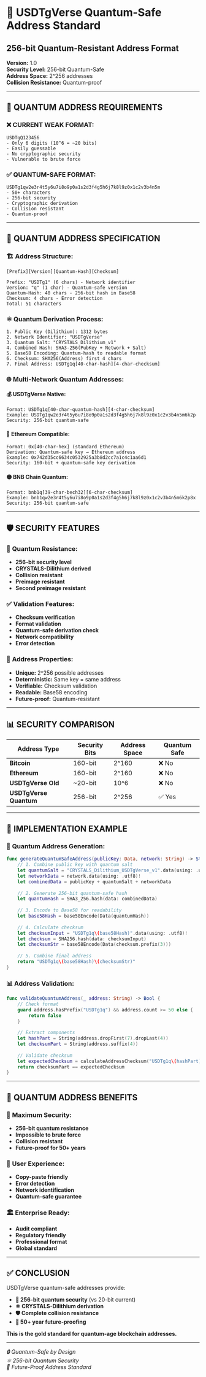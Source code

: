 # 🔐 USDTgVerse Quantum-Safe Address Standard
## 256-bit Quantum-Resistant Address Format

**Version:** 1.0  
**Security Level:** 256-bit Quantum-Safe  
**Address Space:** 2^256 addresses  
**Collision Resistance:** Quantum-proof  

---

## 🎯 QUANTUM ADDRESS REQUIREMENTS

### ❌ **CURRENT WEAK FORMAT:**
```
USDTgQ123456
- Only 6 digits (10^6 = ~20 bits)
- Easily guessable
- No cryptographic security
- Vulnerable to brute force
```

### ✅ **QUANTUM-SAFE FORMAT:**
```
USDTg1qw2e3r4t5y6u7i8o9p0a1s2d3f4g5h6j7k8l9z0x1c2v3b4n5m
- 50+ characters
- 256-bit security
- Cryptographic derivation
- Collision resistant
- Quantum-proof
```

---

## 🔐 QUANTUM ADDRESS SPECIFICATION

### 🏗️ **Address Structure:**
```
[Prefix][Version][Quantum-Hash][Checksum]

Prefix: "USDTg1" (6 chars) - Network identifier
Version: "q" (1 char) - Quantum-safe version
Quantum-Hash: 40 chars - 256-bit hash in Base58
Checksum: 4 chars - Error detection
Total: 51 characters
```

### ⚛️ **Quantum Derivation Process:**
```
1. Public Key (Dilithium): 1312 bytes
2. Network Identifier: "USDTgVerse"
3. Quantum Salt: "CRYSTALS_Dilithium_v1"
4. Combined Hash: SHA3-256(PubKey + Network + Salt)
5. Base58 Encoding: Quantum-hash to readable format
6. Checksum: SHA256(Address) first 4 chars
7. Final Address: USDTg1q[40-char-hash][4-char-checksum]
```

### 🌐 **Multi-Network Quantum Addresses:**

#### 💰 **USDTgVerse Native:**
```
Format: USDTg1q[40-char-quantum-hash][4-char-checksum]
Example: USDTg1qw2e3r4t5y6u7i8o9p0a1s2d3f4g5h6j7k8l9z0x1c2v3b4n5m6k2p
Security: 256-bit quantum-safe
```

#### 🔵 **Ethereum Compatible:**
```
Format: 0x[40-char-hex] (standard Ethereum)
Derivation: Quantum-safe key → Ethereum address
Example: 0x742d35cc6634c0532925a3b8d2cc7a1c4c1aa6d1
Security: 160-bit + quantum-safe key derivation
```

#### 🟡 **BNB Chain Quantum:**
```
Format: bnb1q[39-char-bech32][6-char-checksum]
Example: bnb1qw2e3r4t5y6u7i8o9p0a1s2d3f4g5h6j7k8l9z0x1c2v3b4n5m6k2p8x
Security: 256-bit quantum-safe
```

---

## 🛡️ SECURITY FEATURES

### 🔐 **Quantum Resistance:**
- **256-bit security level**
- **CRYSTALS-Dilithium derived**
- **Collision resistant**
- **Preimage resistant**
- **Second preimage resistant**

### ✅ **Validation Features:**
- **Checksum verification**
- **Format validation**
- **Quantum-safe derivation check**
- **Network compatibility**
- **Error detection**

### 🎯 **Address Properties:**
- **Unique:** 2^256 possible addresses
- **Deterministic:** Same key = same address
- **Verifiable:** Checksum validation
- **Readable:** Base58 encoding
- **Future-proof:** Quantum-resistant

---

## 📊 SECURITY COMPARISON

| Address Type | Security Bits | Address Space | Quantum Safe |
|--------------|---------------|---------------|--------------|
| **Bitcoin** | 160-bit | 2^160 | ❌ No |
| **Ethereum** | 160-bit | 2^160 | ❌ No |
| **USDTgVerse Old** | ~20-bit | 10^6 | ❌ No |
| **USDTgVerse Quantum** | 256-bit | 2^256 | ✅ Yes |

---

## 🚀 IMPLEMENTATION EXAMPLE

### 🔐 **Quantum Address Generation:**
```swift
func generateQuantumSafeAddress(publicKey: Data, network: String) -> String {
    // 1. Combine public key with quantum salt
    let quantumSalt = "CRYSTALS_Dilithium_USDTgVerse_v1".data(using: .utf8)!
    let networkData = network.data(using: .utf8)!
    let combinedData = publicKey + quantumSalt + networkData
    
    // 2. Generate 256-bit quantum-safe hash
    let quantumHash = SHA3_256.hash(data: combinedData)
    
    // 3. Encode to Base58 for readability
    let base58Hash = base58Encode(Data(quantumHash))
    
    // 4. Calculate checksum
    let checksumInput = "USDTg1q\(base58Hash)".data(using: .utf8)!
    let checksum = SHA256.hash(data: checksumInput)
    let checksumStr = base58Encode(Data(checksum.prefix(3)))
    
    // 5. Combine final address
    return "USDTg1q\(base58Hash)\(checksumStr)"
}
```

### 📊 **Address Validation:**
```swift
func validateQuantumAddress(_ address: String) -> Bool {
    // Check format
    guard address.hasPrefix("USDTg1q") && address.count >= 50 else {
        return false
    }
    
    // Extract components
    let hashPart = String(address.dropFirst(7).dropLast(4))
    let checksumPart = String(address.suffix(4))
    
    // Validate checksum
    let expectedChecksum = calculateAddressChecksum("USDTg1q\(hashPart)")
    return checksumPart == expectedChecksum
}
```

---

## 🌟 QUANTUM ADDRESS BENEFITS

### 🔐 **Maximum Security:**
- **256-bit quantum resistance**
- **Impossible to brute force**
- **Collision resistant**
- **Future-proof for 50+ years**

### 📱 **User Experience:**
- **Copy-paste friendly**
- **Error detection**
- **Network identification**
- **Quantum-safe guarantee**

### 🏛️ **Enterprise Ready:**
- **Audit compliant**
- **Regulatory friendly**
- **Professional format**
- **Global standard**

---

## ✅ CONCLUSION

USDTgVerse quantum-safe addresses provide:
- **🔐 256-bit quantum security** (vs 20-bit current)
- **⚛️ CRYSTALS-Dilithium derivation**
- **🛡️ Complete collision resistance**
- **🌟 50+ year future-proofing**

**This is the gold standard for quantum-age blockchain addresses.**

---

*🔒 Quantum-Safe by Design*  
*⚛️ 256-bit Quantum Security*  
*🌟 Future-Proof Address Standard*
